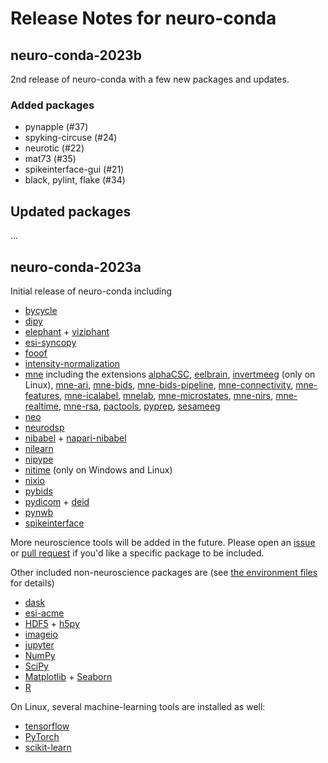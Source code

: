 # Release Notes for neuro-conda

## neuro-conda-2023b

2nd release of neuro-conda with a few new packages and updates.

### Added packages

- pynapple (#37)
- spyking-circuse (#24)
- neurotic (#22)
- mat73 (#35)
- spikeinterface-gui (#21)
- black, pylint, flake (#34)

## Updated packages

...

## neuro-conda-2023a

Initial release of neuro-conda including

- [bycycle](https://bycycle-tools.github.io)
- [dipy](https://dipy.org/)
- [elephant](https://elephant.readthedocs.io) + [viziphant](https://viziphant.readthedocs.io)
- [esi-syncopy](https://syncopy.readthedocs.io)
- [fooof](https://fooof-tools.github.io)
- [intensity-normalization](https://intensity-normalization.readthedocs.io/en/latest/readme.html)
- [mne](https://mne.tools) including the extensions 
    [alphaCSC](https://alphacsc.github.io/stable/index.html),
    [eelbrain](https://eelbrain.readthedocs.io/en/stable/index.html),
    [invertmeeg](https://github.com/LukeTheHecker/invert) (only on Linux),
    [mne-ari](https://github.com/john-veillette/mne-ari),
    [mne-bids](https://mne.tools/mne-bids/stable/index.html),
    [mne-bids-pipeline](https://mne.tools/mne-bids-pipeline/1.1/index.html),
    [mne-connectivity](https://mne.tools/mne-connectivity/stable/index.html),
    [mne-features](https://mne.tools/mne-features/),
    [mne-icalabel](https://mne.tools/mne-icalabel/stable/index.html),
    [mnelab](https://mnelab.readthedocs.io/en/latest/index.html),
    [mne-microstates](https://github.com/wmvanvliet/mne_microstates),
    [mne-nirs](https://mne.tools/mne-nirs/stable/index.html),
    [mne-realtime](https://mne.tools/mne-realtime/),
    [mne-rsa](https://users.aalto.fi/~vanvlm1/mne-rsa/),
    [pactools](https://pactools.github.io/index.html),
    [pyprep](https://github.com/sappelhoff/pyprep),
    [sesameeg](https://pybees.github.io/sesameeg/)
- [neo](https://neo.readthedocs.io)
- [neurodsp](https://neurodsp-tools.github.io)
- [nibabel](https://nipy.org/nibabel/) + [napari-nibabel](https://nipy.org/packages/napari-nibabel/index.html)
- [nilearn](https://nilearn.github.io/stable/index.html)
- [nipype](https://nipype.readthedocs.io/en/latest/)
- [nitime](https://nipy.org/nitime/) (only on Windows and Linux)
- [nixio](https://nixio.readthedocs.io)
- [pybids](https://bids-standard.github.io/pybids/)
- [pydicom](https://pydicom.github.io/) + [deid](https://pydicom.github.io/deid/)
- [pynwb](https://pynwb.readthedocs.io)
- [spikeinterface](https://spikeinterface.readthedocs.io)

More neuroscience tools will be added in the future. Please open an [issue](https://github.com/neuro-conda/neuro-conda/issues) or [pull request](https://github.com/neuro-conda/neuro-conda/pulls) if you'd like a specific package to be included.

Other included non-neuroscience packages are (see [the environment files](/envs) for details)

- [dask](https://www.dask.org)
- [esi-acme](https://esi-acme.readthedocs.io)
- [HDF5](https://www.hdfgroup.org/solutions/hdf5/) + [h5py](https://www.h5py.org/)
- [imageio](https://imageio.readthedocs.io/en/stable/)
- [jupyter](https://jupyter.org)
- [NumPy](https://numpy.org/)
- [SciPy](https://scipy.org/)
- [Matplotlib](https://matplotlib.org/) + [Seaborn](https://seaborn.pydata.org/)
- [R](https://www.r-project.org/)

On Linux, several machine-learning tools are installed as well:

- [tensorflow](https://www.tensorflow.org)
- [PyTorch](https://pytorch.org)
- [scikit-learn](https://scikit-learn.org)